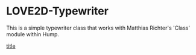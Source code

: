 # LOVE2D-Typewriter

This is a simple typewriter class that works with Matthias Richter's 'Class' module within Hump.

[title](https://www.example.com)
